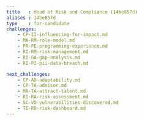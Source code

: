 ```yaml
---
title   : Head of Risk and Compliance (14be857d)
aliases : 14be857d
type    : for-candidate
challenges:
    - CP-II-influencing-for-impact.md
    - MA-RM-role-model.md
    - PR-PE-programming-experience.md
    - RI-RM-risk-management.md
    - RI-GA-gap-analysis.md
    - RI-PI-pii-data-breach.md

next_challenges:
    - CP-AD-adaptability.md
    - CP-TA-advisor.md
    - MA-TA-attract-talent.md
    - RI-RA-risk-assessment.md
    - SC-VD-vulnerabilities-discovered.md
    - TE-RD-risk-dashboard.md
---
```


